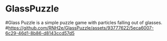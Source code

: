 # GlassPuzzle
#Glass Puzzle is a simple puzzle game with particles falling out of glasses.
#https://github.com/RNH2e/GlassPuzzle/assets/93777622/5eca6007-6c29-46d1-8b86-d8143ccd57d5
